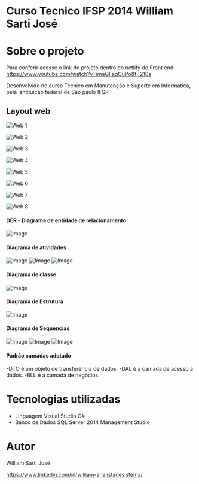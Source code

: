 # Curso Tecnico IFSP 2014  William Sarti José


# Sobre o projeto

Para conferir acesse o link do projeto dentro do netlify do Front end: https://www.youtube.com/watch?v=imeGFaqCuPo&t=210s


Desenvolvido no curso Técnico em Manutenção e Suporte em Informática, pela isntituição federal de São paulo IFSP 


## Layout web
![Web 1](https://github.com/williamsartijose/IFSP_Tcc_Curso_Tecnico2014/blob/main/Carregamento.PNG) 

![Web 2](https://github.com/williamsartijose/IFSP_Tcc_Curso_Tecnico2014/blob/main/Login.PNG)

![Web 3](https://github.com/williamsartijose/IFSP_Tcc_Curso_Tecnico2014/blob/main/Home.PNG)

![Web 4](https://github.com/williamsartijose/IFSP_Tcc_Curso_Tecnico2014/blob/main/Cadastro.PNG)

![Web 5](https://github.com/williamsartijose/IFSP_Tcc_Curso_Tecnico2014/blob/main/Buscar.PNG)

![Web 6](https://github.com/williamsartijose/IFSP_Tcc_Curso_Tecnico2014/blob/main/Produto.PNG)

![Web 7](https://github.com/williamsartijose/IFSP_Tcc_Curso_Tecnico2014/blob/main/Relatorios.PNG)

![Web 8](https://github.com/williamsartijose/IFSP_Tcc_Curso_Tecnico2014/blob/main/Relatorio2.PNG)



#### DER - Diagrama de entidade de relacionamento
![Image](https://github.com/williamsartijose/IFSP_Tcc_Curso_Tecnico2014/blob/main/Diagrama%20de%20Entidade%20Relacionada%20DER.PNG)

#### Diagrama de atividades
![Image](https://github.com/williamsartijose/IFSP_Tcc_Curso_Tecnico2014/blob/main/Diagrama%20de%20atividade%20CLIENTE.jpg)
![Image](https://github.com/williamsartijose/IFSP_Tcc_Curso_Tecnico2014/blob/main/Diagrama%20de%20Produto.jpg)
![Image](https://github.com/williamsartijose/IFSP_Tcc_Curso_Tecnico2014/blob/main/Diagrama%20de%20venda.jpg)

#### Diagrama de classe
![Image](https://github.com/williamsartijose/IFSP_Tcc_Curso_Tecnico2014/blob/main/imagem.PNG)

#### Diagrama de Estrutura
![Image](https://github.com/williamsartijose/IFSP_Tcc_Curso_Tecnico2014/blob/main/Diagrama%20de%20estrutura.PNG)

#### Diagrama de Sequencias
![Image](https://github.com/williamsartijose/IFSP_Tcc_Curso_Tecnico2014/blob/main/sequencia%20cliente.jpg)
![Image](https://github.com/williamsartijose/IFSP_Tcc_Curso_Tecnico2014/blob/main/Sequencia%20de%20Login.jpg)
![Image](https://github.com/williamsartijose/IFSP_Tcc_Curso_Tecnico2014/blob/main/Sequencia%20Venda.jpg)


#### Padrão camadas adotado

-DTO é um objeto de transferência de dados. 
-DAL é a camada de acesso a dados. 
-BLL é a camada de negócios.

# Tecnologias utilizadas
-  Linguagem Visual Studio C#
-  Banco de Dados SQL Server 2014 Management Studio


# Autor

William Sarti José

https://www.linkedin.com/in/william-analistadesistema/
